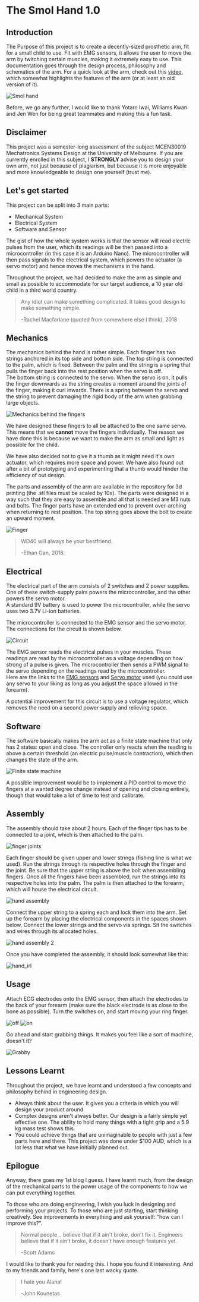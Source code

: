 # The Smol Hand 1.0
## Introduction
The Purpose of this project is to create a decently-sized prosthetic arm, fit for a small child to use. Fit with EMG sensors, it allows the user to move the arm by twitching certain muscles, making it extremely easy to use.
This documentation goes through the design process, philosophy and schematics of the arm. For a quick look at the arm, check out this [video](https://www.youtube.com/watch?v=ZSc14HTJgZQ), which somewhat highlights the features of the arm (or at least an old version of it).

![Smol hand](images/smolhand.jpg)

Before, we go any further, I would like to thank Yotaro Iwai, Williams Kwan and Jen Wen for being great teammates and making this a fun task.

## Disclaimer
This project was a semester-long assessment of the subject MCEN30019 Mechatronics Systems Design at the University of Melbourne. If you are currently enrolled in this subject, I **STRONGLY** advise you to design your own arm, not just because of plagiarism, but because it is more enjoyable and more knowledgeable to design one yourself (trust me).

## Let's get started

This project can be split into 3 main parts:
* Mechanical System
* Electrical System
* Software and Sensor

The gist of how the whole system works is that the sensor will read electric pulses from the user, which its readings will be then passed into a microcontroller (in this case it is an Arduino Nano). The microcontroller will then pass signals to the electrical system, which powers the actuator (a servo motor) and hence moves the mechanisms in the hand.

Throughout the project, we had decided to make the arm as simple and small as possible to accommodate for our target audience, a 10 year old child in a third world country.
>Any idiot can make something complicated. It takes good design to make something simple.
>
>-Rachel Macfarlane (quoted from somewhere else I think), 2018

## Mechanics
The mechanics behind the hand is rather simple. Each finger has two strings anchored in its top side and bottom side. The top string is connected to the palm, which is fixed. Between the palm and the string is a spring that pulls the finger back into the rest position when the servo is off.  
The bottom string is connected to the servo. When the servo is on, it pulls the finger downwards as the string creates a moment around the joints of the finger, making it curl inwards. There is a spring between the servo and the string to prevent damaging the rigid body of the arm when grabbing large objects.

![Mechanics behind the fingers](images/contraption.png)

We have designed these fingers to all be attached to the one same servo. This means that we **cannot** move the fingers individually. The reason we have done this is because we want to make the arm as small and light as possible for the child.

We have also decided not to give it a thumb as it might need it's own actuator, which requires more space and power. We have also found out after a bit of prototyping and experimenting that a thumb would hinder the efficiency of out design.

The parts and assembly of the arm are available in the repository for 3d printing (the .stl files must be scaled by 10x). The parts were designed in a way such that they are easy to assemble and all that is needed are M3 nuts and bolts. The finger parts have an extended end to prevent over-arching when returning to rest position. The top string goes above the bolt to create an upward moment.

![Finger](images/finger1.jpg)
>WD40 will always be your bestfriend.
>
>-Ethan Gan, 2018.

## Electrical
The electrical part of the arm consists of 2 switches and 2 power supplies. One of these switch-supply pairs powers the microcontroller, and the other powers the servo motor.  
A standard 9V battery is used to power the microcontroller, while the servo uses two 3.7V Li-ion batteries.

The microcontroller is connected to the EMG sensor and the servo motor. The connections for the circuit is shown below.

![Circuit](images/circuit.png)

The EMG sensor reads the electrical pulses in your muscles. These readings are read by the microcontroller as a voltage depending on how strong of a pulse is given.
The microcontroller then sends a PWM signal to the servo depending on the readings read by the microcontroller.  
Here are the links to the [EMG sensors](https://www.sparkfun.com/products/13723) and [Servo motor](https://www.jaycar.com.au/servo-motor-standard-6-volt-with-metal-gear-11kg/p/YM2765) used (you could use any servo to your liking as long as you adjust the space allowed in the forearm).

A potential improvement for this circuit is to use a voltage regulator, which removes the need on a second power supply and relieving space.

## Software
The software basically makes the arm act as a finite state machine that only has 2 states: open and close. The controller only reacts when the reading is above a certain threshold (an electric pulse/muscle contraction), which then changes the state of the arm.

![Finite state machine](images/fsm.png)

A possible improvement would be to implement a PID control to move the fingers at a wanted degree change instead of opening and closing entirely, though that would take a lot of time to test and calibrate.

## Assembly
The assembly should take about 2 hours. Each of the finger tips has to be connected to a joint, which is then attached to the palm.

![finger joints](images/fingerass.PNG)

Each finger should be given upper and lower strings (fishing line is what we used). Run the strings through its respective holes through the finger and the joint. Be sure that the upper string is above the bolt when assembling fingers. Once all the fingers have been assembled, run the strings into its respective holes into the palm. The palm is then attached to the forearm, which will house the electrical circuit.

![hand assembly](images/assnolid.PNG)

Connect the upper string to a spring each and lock them into the arm. Set up the forearm by placing the electrical components in the spaces shown below. Connect the lower strings and the servo via springs.
Sit the switches and wires through its allocated holes.

![hand assembly 2](images/setup.PNG)

Once you have completed the assembly, it should look somewhat like this:

![hand_irl](images/inner.jpg)

## Usage
Attach ECG electrodes onto the EMG sensor, then attach the electrodes to the back of your forearm (make sure the black electrode is as close to the bone as possible). Turn the switches on, and start moving your ring finger.

![off](images/off.jpg)
![on](images/on.jpg)

Go ahead and start grabbing things. It makes you feel like a sort of machine, doesn't it?

![Grabby](images/grab.png)

## Lessons Learnt
Throughout the project, we have learnt and understood a few concepts and philosophy behind in engineering design.
* Always think about the user. It gives you a criteria in which you will design your product around
* Complex designs aren't always better. Our design is a fairly simple yet effective one. The ability to hold many things with a tight grip and a 5.9 kg mass test shows this.
* You could achieve things that are unimaginable to people with just a few parts here and there. This project was done under $100 AUD, which is a lot less that what we have initially planned out.

## Epilogue
Anyway, there goes my 1st blog I guess. I have learnt much, from the design of the mechanical parts to the power usage of the components to how we can put everything together.

To those who are doing engineering, I wish you luck in designing and performing your projects. To those who are just starting, start thinking creatively. See improvements in everything and ask yourself: "how can I improve this?".
>Normal people... believe that if it ain't broke, don't fix it. Engineers believe that if it ain't broke, it doesn't have enough features yet.
>
>-Scott Adams

I would like to thank you for reading this. I hope you found it interesting. And to my friends and family, here's one last wacky quote.
>I hate you Alana!
>
>-John Kounetas
